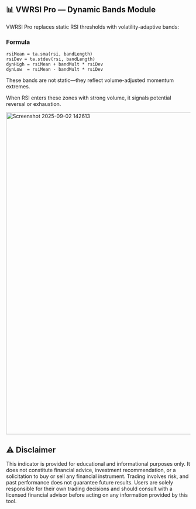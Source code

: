 ## 📊 VWRSI Pro — Dynamic Bands Module

VWRSI Pro replaces static RSI thresholds with volatility-adaptive bands:

### Formula
```pine
rsiMean = ta.sma(rsi, bandLength)
rsiDev = ta.stdev(rsi, bandLength)
dynHigh = rsiMean + bandMult * rsiDev
dynLow  = rsiMean - bandMult * rsiDev
```
These bands are not static—they reflect volume-adjusted momentum extremes. 

When RSI enters these zones with strong volume, it signals potential reversal or exhaustion.

<img width="1418" height="881" alt="Screenshot 2025-09-02 142613" src="https://github.com/user-attachments/assets/f1ab6328-9b2a-462c-a507-1b4165dfa19f" />

## ⚠️ Disclaimer
This indicator is provided for educational and informational purposes only. It does not constitute financial advice, investment recommendation, or a solicitation to buy or sell any financial instrument. Trading involves risk, and past performance does not guarantee future results. Users are solely responsible for their own trading decisions and should consult with a licensed financial advisor before acting on any information provided by this tool.
